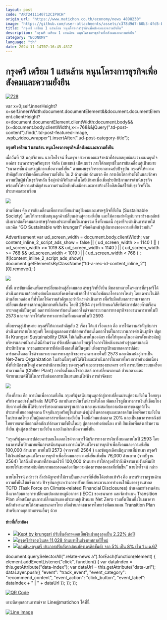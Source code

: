 ```yaml
---
layout: post
code: "ART2411140712CIP9CH"
origin_url: "https://www.matichon.co.th/economy/news_4898230"
image: "https://github.com/user-attachments/assets/c378d9d7-60b3-4fd5-b57d-868924302f8d"
title: "กรุงศรี เตรียม 1 แสนล้าน หนุนโครงการธุรกิจเพื่อสังคมและความยั่งยืน"
description: "กรุงศรี เตรียม 1 แสนล้าน หนุนโครงการธุรกิจเพื่อสังคมและความยั่งยืน"
category: "ECONOMY"
language: "th"
date: 2024-11-14T07:16:45.431Z
---
```


# กรุงศรี เตรียม 1 แสนล้าน หนุนโครงการธุรกิจเพื่อสังคมและความยั่งยืน

[![](https://www.matichon.co.th/wp-content/uploads/2024/11/728-172.jpg "728")](https://www.matichon.co.th/wp-content/uploads/2024/11/728-172.jpg)

var x=0;self.innerHeight?x=self.innerWidth:document.documentElement&&document.documentElement.clientHeight?x=document.documentElement.clientWidth:document.body&&(x=document.body.clientWidth),x<=768&&jQuery(".td-post-content").find(".td-post-featured-image, .wpb\_video\_wrapper").insertAfter(".ud-post-category-title");

**กรุงศรี เตรียม 1 แสนล้าน หนุนโครงการธุรกิจเพื่อสังคมและความยั่งยืน**

เมื่อวันที่ 13 พฤศจิกายน นายไพโรจน์ ชื่นครุฑ ประธานคณะเจ้าหน้าที่ด้านกลยุทธ์และวางแผนธุรกิจองค์กร ธนาคารกรุงศรีอยุธยา จำกัด (มหาชน) เปิดเผยว่า ภายใต้กลยุทธ์ในการขับเคลื่อนสู่เป้าหมาย “ธนาคารชั้นนำแห่งภูมิภาคเพื่อความยั่งยืน” ตามแผนธุรกิจระยะกลางฉบับปัจจุบัน กรุงศรีให้ความสำคัญกับการขับเคลื่อนเพื่อความยั่งยืน ใน 2 ด้านหลัก ด้านแรก คือ การเติบโตอย่างยั่งยืนและรักษาความเป็นผู้นำในธุรกิจหลัก ซึ่งมุ่งนำดิจิทัลเทคโนโลยีเข้ามาเพื่อเพิ่มประสิทธิภาพการดำเนินธุรกิจ พร้อมทั้งให้ความสำคัญด้านความร่วมมือกับพันธมิตรและการสร้างอีโคซิสเต็มส์ให้กับธุรกิจทั้งในประเทศและอาเซียน

![](https://www.matichon.co.th/wp-content/uploads/2024/11/S__192233887_0-1024x683.jpg)

ด้านที่สอง คือ การขับเคลื่อนเพื่อการเปลี่ยนผ่านสู่สังคมและเศรษฐกิจที่ยั่งยืน (Sustainable Society) โดยให้การสนับสนุนลูกค้าเปลี่ยนผ่านสู่ความยั่งยืน และให้ความสำคัญกับการสร้างผลลัพธ์เชิงบวกต่อสังคมและเศรษฐกิจของประเทศไทยในภาพรวม ซึ่งทั้งหมดนี้ กรุงศรีจะดำเนินการภายใต้แนวคิด “GO Sustainable with krungsri” เพื่อเดินหน้าสู่เส้นทางของความยั่งยืนร่วมกัน”

Advertisement var ud\_screen\_width = document.body.clientWidth; var content\_inline\_2\_script\_ads\_show = false || ( ud\_screen\_width >= 1140 ) || ( ud\_screen\_width >= 1019 && ud\_screen\_width < 1140 ) || ( ud\_screen\_width >= 768 && ud\_screen\_width < 1019 ) || ( ud\_screen\_width < 768 ) ; if(!content\_inline\_2\_script\_ads\_show){ document.getElementsByClassName("td-a-rec-id-content\_inline\_2")\[0\].remove(); }

![](https://www.matichon.co.th/wp-content/uploads/2024/11/S__192233889_0-1024x683.jpg)

ทั้งนี้ การขับเคลื่อนเพื่อการเปลี่ยนผ่านสู่สังคมและเศรษฐกิจที่ยั่งยืน มีหลากหลายโครงการที่กรุงศรีได้ดำเนินการมาแล้วอย่างต่อเนื่องและยังคงเดินหน้าต่อไป รวมถึงพัฒนาโครงการใหม่ๆ โดยเฉพาะในมิติด้านสิ่งแวดล้อม ที่ทั่วโลกให้ความสำคัญและกำลังเร่งดำเนินการ เพื่อรับมือกับผลกระทบจากการเปลี่ยนแปลงทางสภาพภูมิอากาศที่เกิดขึ้น โดยปี 2564 กรุงศรีกำหนดวิสัยทัศน์การปล่อยก๊าซเรือนกระจกสุทธิเป็นศูนย์ ลดการปล่อยคาร์บอนไดออกไซด์จากกระบวนการทางธุรกิจของธนาคารภายในปี 2573 และจากการให้บริการทางการเงินทั้งหมดภายในปี 2593

เพื่อบรรลุสู่เป้าหมาย กรุงศรีให้ความสำคัญกับ 2 เรื่อง ได้แก่ เรื่องแรก คือ การให้ความสำคัญกับการดำเนินการภายในกรุงศรี โดยมุ่งดูแลลดการปล่อยคาร์บอนไดออกไซด์ในกระบวนการดำเนินธุรกิจ ปลูกฝัง Krungsri Sustainability DNA ให้เกิดขึ้นภายในองค์กร เพื่อให้ทุกคนในองค์กรตั้งแต่ระดับผู้บริหารและพนักงานได้มีส่วนร่วม ปรับเปลี่ยนและเรียนรู้เรื่องการใช้พลังงานอย่างรู้คุณค่าและมีประสิทธิภาพ การลดขยะอาหารที่ต้องฝังกลบให้เป็นศูนย์ เพื่อบรรลุเป้าหมายลดการปล่อยคาร์บอนไดออกไซด์จากกระบวนการทางธุรกิจของธนาคารภายในปี 2573 และเดินหน้าสู่การเป็น Net-Zero Organization ในส่วนนี้กรุงศรีได้ริเริ่มและดำเนินการในหลายโครงการอย่างต่อเนื่อง ทั้งที่สำนักงานใหญ่ อาคารสำนักงานอื่นๆ ของกรุงศรี และสาขาของธนาคาร อาทิ การเปลี่ยนระบบเครื่องทำความเย็น (Chiller Plant) การติดตั้งแผงโซลาเซลล์ การเปลี่ยนรถยนต์ ส่วนกลางและจักรยานยนต์ที่ใช้ในการรับส่งเอกสารเป็นยานยนต์ไฟฟ้า การกำจัดขยะ

![](https://www.matichon.co.th/wp-content/uploads/2024/11/S__192233890_0-1024x683.jpg)

เรื่องที่สอง คือ การเงินเพื่อความยั่งยืน กรุงศรีมุ่งสนับสนุนลูกค้าสู่การเปลี่ยนผ่านสู่ความยั่งยืน โดยกรุงศรีทำงานอย่างใกล้ชิดกับ MUFG สถาบันการเงินชั้นนำระดับโลก พัฒนาโซลูชันทางการเงินที่เชื่อมโยงกับความยั่งยืนที่ได้รับการรับรองตามมาตรฐานสากล และเหมาะสมกับความต้องการของลูกค้าในประเทศไทยออกสู่ตลาด ปัจจุบันกรุงศรีอยู่ในตำแหน่งผู้นำในตลาดทุนและตลาดสินเชื่อเพื่อความยั่งยืนในประเทศไทย เป็นผู้ออกตราสารเพื่อความยั่งยืน โดยมีส่วนแบ่งตลาด 20% และเป็นธนาคารพาณิชย์ไทยรายแรกที่ออกผลิตภัณฑ์ด้านความยั่งยืนใหม่ๆ สู่ตลาดอย่างต่อเนื่อง อาทิ สินเชื่อเพื่อส่งเสริมความยั่งยืน หุ้นกู้ส่งเสริมความยั่งยืน และเงินฝากเพื่อความยั่งยืน

“กรุงศรีมุ่งลดการปล่อยคาร์บอนไดออกไซด์จากการให้บริการทางการเงินทั้งหมดภายในปี 2593 โดยธนาคารตั้งเป้าหมายเพิ่มการสนับสนุนทางการเงินให้แก่โครงการธุรกิจเพื่อสังคมและความยั่งยืน 100,000 ล้านบาท ภายในปี 2573 (จากจากปี 2564 ) และข้อมูลเดือนมิถุนายนที่ผ่านมา กรุงศรี ให้เงินสนับสนุนแก่โครงการธุรกิจเพื่อสังคมและความยั่งยืนเพิ่มขึ้น 76,000 ล้านบาท (จากปีฐาน 2564) ใกล้ถึงเป้าหมายที่กำหนดไว้ที่ 100,000 ล้านบาท ทำให้กรุงศรีกำลังพิจารณาปรับเพิ่มเป้าหมายให้เหมาะสมกับศักยภาพและสอดคล้องกับความต้องการของตลาดที่เพิ่มขึ้น” นายไพโรจน์ กล่าว

นายไพโรจน์ กล่าวว่า สิ่งสำคัญจะทำให้เราเป็นธนาคารที่ยั่งยืนได้อย่างแท้จริง คือ การสร้างรากฐานด้านความยั่งยืนให้แข็งแกร่ง ปัจจุบันอยู่ระหว่างการปรับเปลี่ยนกระบวนการทำงานให้มีมาตรฐานสากล TCFD (Task Force on Climate-related Financial Disclosures) ผ่านคณะทำงานด้านสิ่งแวดล้อมและการเปลี่ยนแปลงสภาพภูมิอากาศ (IECC) ของธนาคาร และจัดทำแผน Transition Plan เพื่อสนับสนุนการเปลี่ยนผ่านของประเทศสู่เป้าหมาย Net Zero รวมทั้งเป็นหนึ่งในธนาคารหลักทำงานภายใต้สมาคมธนาคารไทย เพื่อช่วยภาคธนาคารไทยเร่งพัฒนาแผน Transition Plan สำหรับภาคอุตสาหกรรมอื่นๆ ด้วย

#### ข่าวที่เกี่ยวข้อง

*   [![](https://www.matichon.co.th/wp-content/uploads/2023/12/728-261.jpg)Kept by krungsri ปรับขึ้นอัตราดอกเบี้ยเงินฝากสูงสุดเป็น 2.22% ต่อปี](https://www.matichon.co.th/economy/news_4343453)
*   [![](https://www.matichon.co.th/wp-content/uploads/2023/12/728-221.jpg)กรุงศรีสำรองเงินสด 11,028 ล้านบาทในช่วงเทศกาลปีใหม่](https://www.matichon.co.th/economy/news_4340502)
*   [![](https://www.matichon.co.th/wp-content/uploads/2023/10/บัตรเครดิต-7285.jpeg)ออมสิน-กรุงศรี ประกาศปรับอัตราผ่อนบัตรเครดิตขั้นต่ำ จาก 5% เป็น 8% เริ่ม 1 ม.ค.67](https://www.matichon.co.th/economy/news_4258374)

document.querySelectorAll(".relate-news a").forEach(function(element) { element.addEventListener("click", function() { var dataIndex = this.getAttribute("data-index"); var dataUrl = this.getAttribute("data-url"); dataLayer.push({ "event": "track\_event", "event\_category": "recommend\_content", "event\_action": "click\_button", "event\_label": dataIndex + " | " + dataUrl }); }); });

[![QR Code](https://www.matichon.co.th/wp-content/uploads/2023/07/wob1371z.jpg)](https://lin.ee/ht0nDxX)

เกาะติดทุกสถานการณ์จาก Line@matichon ได้ที่นี่

[![Line Image](https://www.matichon.co.th/wp-content/uploads/2023/07/th.png)](https://lin.ee/ht0nDxX)